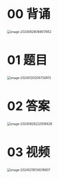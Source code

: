 # 00 背诵

<img src="https://cvp.oss-cn-shanghai.aliyuncs.com/202408280946926.png" alt="image-20240828094617652" style="zoom:50%;" />

# 01 题目

<img src="https://cvp.oss-cn-shanghai.aliyuncs.com/picgo/202401202047012.png" alt="image-20240120204734913" style="zoom: 50%;" />



# 02 答案

<img src="https://cvp.oss-cn-shanghai.aliyuncs.com/202408282229561.png" alt="image-20240828222939426" style="zoom:50%;" />





# 03 视频

<img src="https://cvp.oss-cn-shanghai.aliyuncs.com/picgo/202402181340021.png" alt="image-20240218134018807" style="zoom:50%;" />

